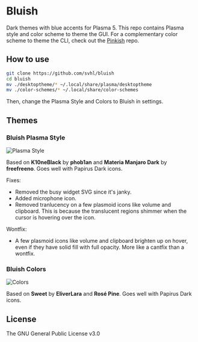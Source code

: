 # Bluish

Dark themes with blue accents for Plasma 5. This repo contains Plasma style and color scheme to theme the GUI. For a complementary color scheme to theme the CLI, check out the [Pinkish](https://github.com/svhl/pinkish) repo.

## How to use

```bash
git clone https://github.com/svhl/bluish
cd bluish
mv ./desktoptheme/* ~/.local/share/plasma/desktoptheme
mv ./color-schemes/* ~/.local/share/color-schemes
```

Then, change the Plasma Style and Colors to Bluish in settings.

## Themes

### Bluish Plasma Style

![Plasma Style](https://github.com/user-attachments/assets/3e7ae5fd-7261-4707-baea-d496b79319c7)

Based on **K10neBlack** by **phob1an** and **Materia Manjaro Dark** by **freefreeno**. Goes well with Papirus Dark icons.

Fixes:

- Removed the busy widget SVG since it's janky.
- Added microphone icon.
- Removed tranlucency on a few plasmoid icons like volume and clipboard. This is because the translucent regions shimmer when the cursor is hovering over the icon.

Wontfix:

- A few plasmoid icons like volume and clipboard brighten up on hover, even if they have solid fill with full opacity. More like a cantfix than a wontfix.

### Bluish Colors

![Colors](https://github.com/user-attachments/assets/8c73c170-a3f1-49a3-b83e-d64382e0351c)

Based on **Sweet** by **EliverLara** and **Rosé Pine**. Goes well with Papirus Dark icons.

## License

The GNU General Public License v3.0
